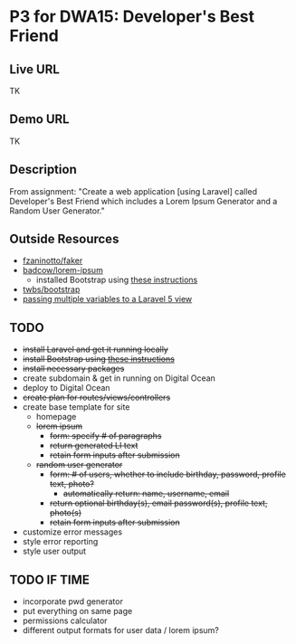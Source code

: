 # P3 for DWA15: Developer's Best Friend

## Live URL

TK

## Demo URL

TK

## Description

From assignment: "Create a web application [using Laravel] called Developer's Best Friend which includes a Lorem Ipsum Generator and a Random User Generator."

## Outside Resources

- [fzaninotto/faker](https://github.com/fzaninotto/Faker)
- [badcow/lorem-ipsum](https://github.com/Badcow/LoremIpsum)
	- installed Bootstrap using [these instructions](http://transmission.vehikl.com/adding-twitter-bootstrap-to-your-laravel-5-app/)
- [twbs/bootstrap](https://github.com/twbs/bootstrap)
- [passing multiple variables to a Laravel 5 view](http://www.easylaravelbook.com/blog/2015/03/09/passing-multiple-variables-into-a-laravel-5-view/)

## TODO
- ~~install Laravel and get it running locally~~
- ~~install Bootstrap using [these instructions](http://transmission.vehikl.com/adding-twitter-bootstrap-to-your-laravel-5-app/)~~
- ~~install necessary packages~~
- create subdomain & get in running on Digital Ocean
- deploy to Digital Ocean
- ~~create plan for routes/views/controllers~~
- create base template for site
	- homepage
	- ~~lorem ipsum~~
		- ~~form: specify # of paragraphs~~
		- ~~return generated LI text~~
		- ~~retain form inputs after submission~~
	- ~~random user generator~~
		- ~~form: # of users, whether to include birthday, password, profile text, photo?~~
			- ~~automatically return: name, username, email~~
		- ~~return optional birthday(s), email password(s), profile text, photo(s)~~
		- ~~retain form inputs after submission~~
- customize error messages
- style error reporting
- style user output

## TODO IF TIME
- incorporate pwd generator
- put everything on same page
- permissions calculator
- different output formats for user data / lorem ipsum?

